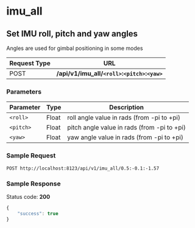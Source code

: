 imu_all
=====

Set IMU roll, pitch and yaw angles
-----------------
Angles are used for gimbal positioning in some modes

Request Type | URL 
-------------|-----
POST | **/api/v1/imu_all/`<roll>`:`<pitch>`:`<yaw>`**


### Parameters

Parameter | Type | Description
----------|-----------------------|------------
`<roll>`   | Float | roll angle value in rads (from -pi to +pi)
`<pitch>`  | Float | pitch angle value in rads (from -pi to +pi)
`<yaw>`    | Float | yaw angle value in rads (from -pi to +pi)

### Sample Request

```http
POST http://localhost:8123/api/v1/imu_all/0.5:-0.1:-1.57
```

### Sample Response

Status code: **200**

```javascript
{
    "success": true
}
```


